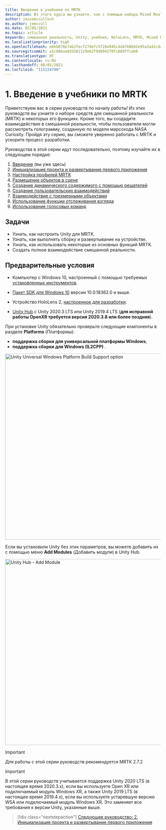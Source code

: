 ```yaml
---
title: Введение в учебники по MRTK
description: Из этого курса вы узнаете, как с помощью набора Mixed Reality Toolkit (MRTK) создавать приложения смешанной реальности.
author: jessemcculloch
ms.author: jemccull
ms.date: 02/05/2021
ms.topic: article
keywords: смешанная реальность, Unity, учебник, HoloLens, MRTK, Mixed Reality Toolkit, решатели, отслеживание взгляда, голосовые команды
ms.localizationpriority: high
ms.openlocfilehash: e8eb878e7ab2fecf27defc5f28e045c4d4768682e95a3a42cda7f324a21617e5
ms.sourcegitcommit: a1c086aa83d381129e62f9d8942f0fc889ffcab0
ms.translationtype: HT
ms.contentlocale: ru-RU
ms.lasthandoff: 08/05/2021
ms.locfileid: "115224790"
---
```

# <a name="1-introduction-to-the-mrtk-tutorials"></a>1. Введение в учебники по MRTK

Приветствуем вас в серии руководств по началу работы! Из этих руководств вы узнаете о наборе средств для смешанной реальности (MRTK) и некоторых его функциях. Кроме того, вы создадите взаимодействие в смешанной реальности, чтобы пользователи могли рассмотреть голограмму, созданную по модели марсохода NASA Curiosity. Пройдя эту серию, вы сможете уверенно работать с MRTK и ускорите процесс разработки.

Руководства в этой серии идут последовательно, поэтому изучайте их в следующем порядке:

1. [Введение](mr-learning-base-01.md) (вы уже здесь)
2. [Инициализация проекта и развертывание первого приложения](mr-learning-base-02.md)
3. [Настройка профилей MRTK](mr-learning-base-03.md)
4. [Размещение объектов в сцене](mr-learning-base-04.md)
5. [Создание динамического содержимого с помощью решателей](mr-learning-base-05.md)
6. [Создание пользовательских взаимодействий](mr-learning-base-06.md)
7. [Взаимодействие с трехмерными объектами](mr-learning-base-07.md)
8. [Использование функции отслеживания взгляда](mr-learning-base-08.md)
9. [Использование голосовых команд](mr-learning-base-09.md)

## <a name="objectives"></a>Задачи

* Узнать, как настроить Unity для MRTK.
* Узнать, как выполнять сборку и развертывание на устройстве.
* Узнать, как использовать некоторые из основных функций MRTK.
* Создать полное взаимодействие смешанной реальности.

## <a name="prerequisites"></a>Предварительные условия

* Компьютер с Windows 10, настроенный с помощью требуемых [установленных инструментов](../../install-the-tools.md).
* [Пакет SDK для Windows 10](https://developer.microsoft.com/windows/downloads/windows-10-sdk/) версии 10.0.18362.0 и выше.
* Устройство HoloLens 2, [настроенное для разработки](../../platform-capabilities-and-apis/using-visual-studio.md#enabling-developer-mode).

* <a href="https://docs.unity3d.com/Manual/GettingStartedInstallingHub.html" target="_blank">Unity Hub</a> с Unity 2020.3 LTS или Unity 2019.4 LTS (**для исправной работы OpenXR требуется версия 2020.3.8 или более поздняя**).

При установке Unity обязательно проверьте следующие компоненты в разделе **Platforms** (Платформы):

* **поддержка сборки для универсальной платформы Windows**;
* **поддержка сборки для Windows (IL2CPP)** .

<img src="../../../develop/images/Unity_Install_Option_UWP.png" alt="Unity Universal Windows Platform Build Support option" width="600px">

Если вы установили Unity без этих параметров, вы можете добавить их с помощью меню **Add Modules** (Добавить модули) в Unity Hub.

<img src="../../../develop/images/Unity_Install_Option_UWP2.png" alt="Unity Hub - Add Module" width="600px">

> [!Important]
> Для работы с этой серии руководств рекомендуется MRTK 2.7.2

> [!Important]
> В этой серии руководств учитывается поддержка Unity 2020 LTS (в настоящее время 2020.3.x), если вы используете Open XR или подключаемый модуль Windows XR, а также Unity 2019 LTS (в настоящее время 2019.4.x), если вы используете устаревшую версию WSA или подключаемый модуль Windows XR. Это заменяет все требования к версии Unity, указанные выше.

> [!div class="nextstepaction"]
> [Следующее руководство: 2. Инициализация проекта и развертывание первого приложения](mr-learning-base-02.md)
